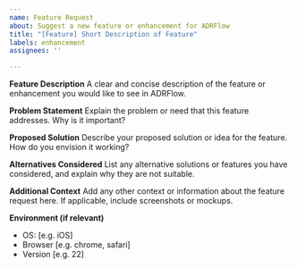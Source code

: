 ```yaml
---
name: Feature Request
about: Suggest a new feature or enhancement for ADRFlow
title: "[Feature] Short Description of Feature"
labels: enhancement
assignees: ''

---
```


**Feature Description**
A clear and concise description of the feature or enhancement you would like to see in ADRFlow.

**Problem Statement**
Explain the problem or need that this feature addresses. Why is it important?

**Proposed Solution**
Describe your proposed solution or idea for the feature. How do you envision it working?

**Alternatives Considered**
List any alternative solutions or features you have considered, and explain why they are not suitable.

**Additional Context**
Add any other context or information about the feature request here. If applicable, include screenshots or mockups.

**Environment (if relevant)**
- OS: [e.g. iOS]
- Browser [e.g. chrome, safari]
- Version [e.g. 22]

